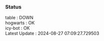 ### Status


table : DOWN  
hogwarts : OK  
icy-bot : OK  
Latest Update : 2024-08-27 07:09:27.729503
